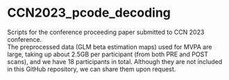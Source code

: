 # CCN2023_pcode_decoding
Scripts for the conference proceeding paper submitted to CCN 2023 conference. <br>
The preprocessed data (GLM beta estimation maps) used for MVPA are large, taking up about 2.5GB per participant (from both PRE and POST scans), and we have 18 participants in total. Although they are not included in this GitHub repository, we can share them upon request.

